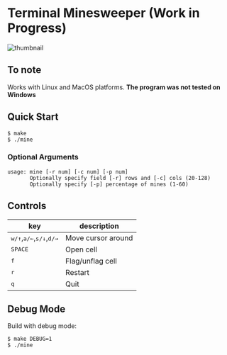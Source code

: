 # Terminal Minesweeper (Work in Progress)

![thumbnail](./thumbnail.png)

## To note
Works with Linux and MacOS platforms. **The program was not tested on Windows**

## Quick Start

```console
$ make
$ ./mine
```
### Optional Arguments

```
usage: mine [-r num] [-c num] [-p num]
       Optionally specify field [-r] rows and [-c] cols (20-128)
       Optionally specify [-p] percentage of mines (1-60) 
```

## Controls

| key                                                 | description        |
|-----------------------------------------------------|--------------------|
| <kbd>w/↑</kbd>,<kbd>a/←</kbd>,<kbd>s/↓</kbd>,<kbd>d/→</kbd> | Move cursor around |
| <kbd>SPACE</kbd>                                    | Open cell          |
| <kbd>f</kbd>                                        | Flag/unflag cell   |
| <kbd>r</kbd>                                        | Restart            |
| <kbd>q</kbd>                                        | Quit               |

## Debug Mode

Build with debug mode:

```console
$ make DEBUG=1
$ ./mine
```
